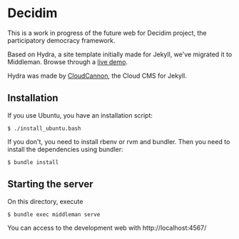 # Decidim

This is a work in progress of the future web for Decidim project, the participatory democracy framework. 

Based on Hydra, a site template initially made for Jekyll, we've migrated it to Middleman. Browse through a [live demo](https://proud-alligator.cloudvent.net/). 

Hydra was made by [CloudCannon](http://cloudcannon.com/), the Cloud CMS for Jekyll.

## Installation 

If you use Ubuntu, you have an installation script: 

```
$ ./install_ubuntu.bash
```

If you don't, you need to install rbenv or rvm and bundler. 
Then you need to install the dependencies using bundler: 

```
$ bundle install
```

## Starting the server

On this directory, execute

```
$ bundle exec middleman serve
```

You can access to the development web with http://localhost:4567/

